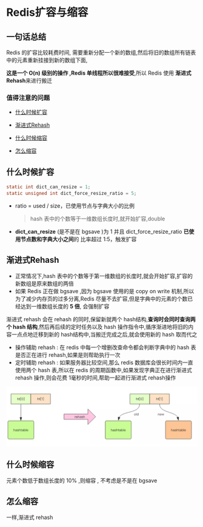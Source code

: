 # Redis扩容与缩容

## 一句话总结

Redis 的扩容比较耗费时间, 需要重新分配一个新的数组,然后将旧的数组所有链表中的元素重新挂接到新的数组下面, 

**这是一个 O(n) 级别的操作 ,Redis 单线程所以很难接受**,所以 Redis 使用 **渐进式 Rehash**来进行搬迁

### 值得注意的问题

- [什么时候扩容](#什么时候扩容)

- [渐进式Rehash](#渐进式Rehash)
- [什么时候缩容](#什么时候缩容)
- [怎么缩容](#怎么缩容)

## 什么时候扩容

```c
static int dict_can_resize = 1;
static unsigned int dict_force_resize_ratio = 5;
```

- ratio = used / size，已使用节点与字典大小的比例

  > hash 表中的个数等于一维数组长度时,就开始扩容,double 

- **dict_can_resize** (是不是在 bgsave )为 1 并且 dict_force_resize_ratio **已使用节点数和字典大小之间**的 比率超过 1:5，触发扩容

## 渐进式Rehash

- 正常情况下,hash 表中的个数等于第一维数组的长度时,就会开始扩容,扩容的新数组是原来数组的两倍
- 如果 Redis 正在做 bgsave ,因为 bgsave 使用的是 copy on write 机制,所以为了减少内存页的过多分离,Redis 尽量不去扩容,但是字典中的元素的个数已经达到一维数组长度的 **5 倍**, 会强制扩容

渐进式 rehash 会在 rehash 的同时,保留新就两个 hash结构,**查询时会同时查询两个 hash 结构**,然后再后续的定时任务以及 hash 操作指令中,循序渐进地将旧的内容一点点地迁移到新的 hash结构中,当搬迁完成之后,就会使用新的 hash 取而代之

- 操作辅助 rehash : 在 redis 中每一个增删改查命令都会判断字典中的 hash 表是否正在进行 rehash,如果是则帮助执行一次
- 定时辅助 rehash : 如果服务器比较空间,那么 redis 数据库会很长时间内一直使用两个 hash 表,所以在 redis 的周期函数中,如果发现字典正在进行渐进式 rehash 操作,则会花费 1毫秒的时间,帮助一起进行渐进式 rehash操作

![image-20200427122511990](../../../assets/image-20200427122511990.png)

## 什么时候缩容

元素个数低于数组长度的 10% ,则缩容 , 不考虑是不是在 bgsave

## 怎么缩容

一样,渐进式 rehash 